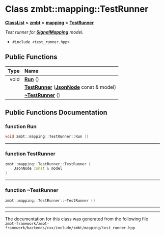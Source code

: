

# Class zmbt::mapping::TestRunner



[**ClassList**](annotated.md) **>** [**zmbt**](namespacezmbt.md) **>** [**mapping**](namespacezmbt_1_1mapping.md) **>** [**TestRunner**](classzmbt_1_1mapping_1_1TestRunner.md)



_Test runner for_ [_**SignalMapping**_](classzmbt_1_1mapping_1_1SignalMapping.md) _model._

* `#include <test_runner.hpp>`





































## Public Functions

| Type | Name |
| ---: | :--- |
|  void | [**Run**](#function-run) () <br> |
|   | [**TestRunner**](#function-testrunner) ([**JsonNode**](classzmbt_1_1JsonNode.md) const & model) <br> |
|   | [**~TestRunner**](#function-testrunner) () <br> |




























## Public Functions Documentation




### function Run 

```C++
void zmbt::mapping::TestRunner::Run () 
```




<hr>



### function TestRunner 

```C++
zmbt::mapping::TestRunner::TestRunner (
    JsonNode const & model
) 
```




<hr>



### function ~TestRunner 

```C++
zmbt::mapping::TestRunner::~TestRunner () 
```




<hr>

------------------------------
The documentation for this class was generated from the following file `zmbt-framework/zmbt-framework/backends/cxx/include/zmbt/mapping/test_runner.hpp`

